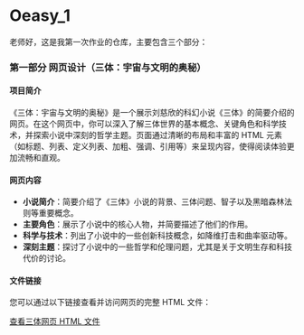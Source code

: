 # Oeasy_1
老师好，这是我第一次作业的仓库，主要包含三个部分：

### 第一部分 网页设计（三体：宇宙与文明的奥秘）

#### 项目简介

《三体：宇宙与文明的奥秘》是一个展示刘慈欣的科幻小说《三体》的简要介绍的网页。在这个网页中，你可以深入了解三体世界的基本概念、关键角色和科学技术，并探索小说中深刻的哲学主题。页面通过清晰的布局和丰富的 HTML 元素（如标题、列表、定义列表、加粗、强调、引用等）来呈现内容，使得阅读体验更加流畅和直观。

#### 网页内容

- **小说简介**：简要介绍了《三体》小说的背景、三体问题、智子以及黑暗森林法则等重要概念。
- **主要角色**：展示了小说中的核心人物，并简要描述了他们的作用。
- **科学与技术**：列出了小说中的一些创新科技概念，如降维打击和曲率驱动等。
- **深刻主题**：探讨了小说中的一些哲学和伦理问题，尤其是关于文明生存和科技代价的讨论。

#### 文件链接

您可以通过以下链接查看并访问网页的完整 HTML 文件：

[查看三体网页 HTML 文件](https://sokachcarpediem.github.io/Oeasy_1/%E7%BD%91%E9%A1%B5%E8%AE%BE%E8%AE%A1.html)


